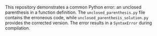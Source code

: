 This repository demonstrates a common Python error: an unclosed parenthesis in a function definition. The `unclosed_parenthesis.py` file contains the erroneous code, while `unclosed_parenthesis_solution.py` provides the corrected version.  The error results in a `SyntaxError` during compilation.